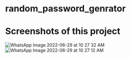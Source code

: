 # random_password_genrator

# Screenshots of this project
![WhatsApp Image 2022-06-29 at 10 27 32 AM](https://user-images.githubusercontent.com/70520088/176499156-bff08cad-bc5f-4846-9dc2-3b490a9e34d3.jpeg)
![WhatsApp Image 2022-06-29 at 10 27 12 AM](https://user-images.githubusercontent.com/70520088/176499173-d235d8cf-dd20-469e-b436-68e0d0c345d7.jpeg)
